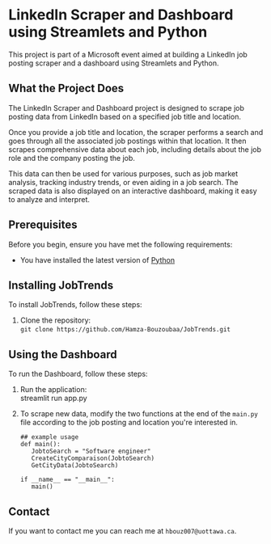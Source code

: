 # LinkedIn Scraper and Dashboard using Streamlets and Python  
  
This project is part of a Microsoft event aimed at building a LinkedIn job posting scraper and a dashboard using Streamlets and Python.

## What the Project Does  
  
The LinkedIn Scraper and Dashboard project is designed to scrape job posting data from LinkedIn based on a specified job title and location.   
  
Once you provide a job title and location, the scraper performs a search and goes through all the associated job postings within that location. It then scrapes comprehensive data about each job, including details about the job role and the company posting the job.  
  
This data can then be used for various purposes, such as job market analysis, tracking industry trends, or even aiding in a job search. The scraped data is also displayed on an interactive dashboard, making it easy to analyze and interpret. 
  
## Prerequisites  
  
Before you begin, ensure you have met the following requirements:  
  
- You have installed the latest version of [Python](https://www.python.org/downloads/)  
  
## Installing JobTrends 
  
To install JobTrends, follow these steps:  
  
1. Clone the repository:   
```git clone https://github.com/Hamza-Bouzoubaa/JobTrends.git ```

  
## Using the Dashboard  
  
To run the Dashboard, follow these steps:  
  
1. Run the application:  
streamlit run app.py


2. To scrape new data, modify the two functions at the end of the `main.py` file according to the job posting and location you're interested in.
   ```
   ## example usage
   def main():
      JobtoSearch = "Software engineer"
      CreateCityComparaison(JobtoSearch)
      GetCityData(JobtoSearch)

   if __name__ == "__main__":
      main()
    ```
  
## Contact  
  
If you want to contact me you can reach me at `hbouz007@uottawa.ca`.  
